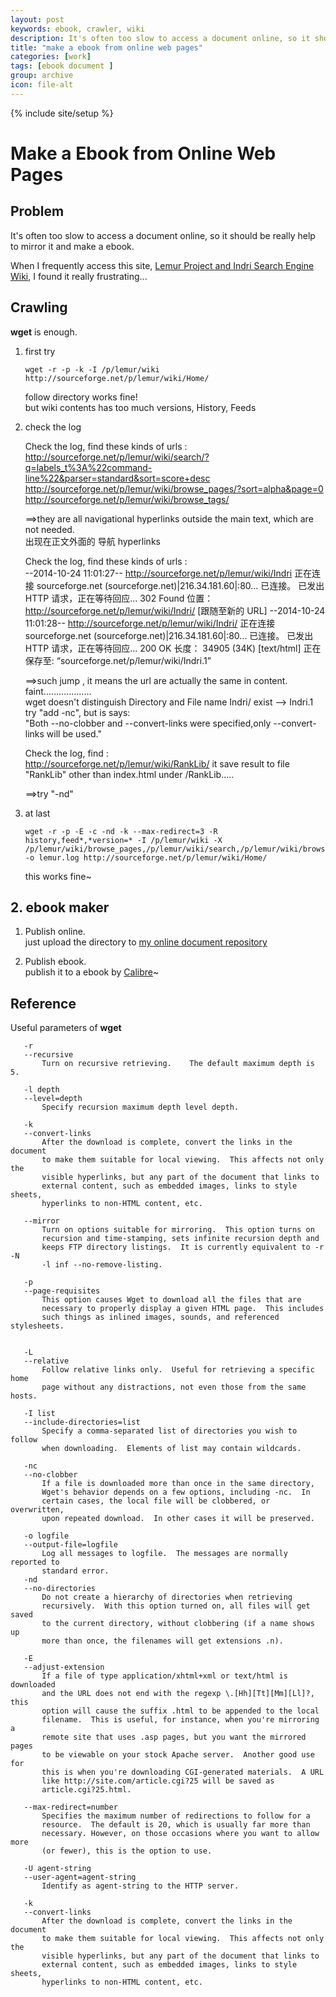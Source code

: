 ```yaml
---
layout: post
keywords: ebook, crawler, wiki
description: It's often too slow to access a document online, so it should be really help to mirror it and make a ebook.
title: "make a ebook from online web pages"
categories: [work]
tags: [ebook document ]
group: archive
icon: file-alt
---
```

{% include site/setup %}


Make a Ebook from Online Web Pages
==================================

## Problem
It's often too slow to access a document online, so it should be really help to mirror it and make a ebook.  

When I frequently access this site, [Lemur Project and Indri Search Engine Wiki](http://sourceforge.net/p/lemur/wiki/Home/), I found it really frustrating...

## Crawling
**wget** is enough.

1. first try  

    ```
    wget -r -p -k -I /p/lemur/wiki http://sourceforge.net/p/lemur/wiki/Home/
    ```
    follow directory works fine!  
    but wiki contents has too much versions, History, Feeds

2. check the log  

    Check the log, find these kinds of urls :  
    http://sourceforge.net/p/lemur/wiki/search/?q=labels_t%3A%22command-line%22&parser=standard&sort=score+desc  
    http://sourceforge.net/p/lemur/wiki/browse_pages/?sort=alpha&page=0  
    http://sourceforge.net/p/lemur/wiki/browse_tags/  

    ==>they are all navigational hyperlinks outside the main text, which are not needed.  
    出现在正文外面的 导航 hyperlinks

    Check the log, find these kinds of urls :  
    --2014-10-24 11:01:27--  http://sourceforge.net/p/lemur/wiki/Indri
    正在连接 sourceforge.net (sourceforge.net)|216.34.181.60|:80... 已连接。
    已发出 HTTP 请求，正在等待回应... 302 Found
    位置：http://sourceforge.net/p/lemur/wiki/Indri/ [跟随至新的 URL]
    --2014-10-24 11:01:28--  http://sourceforge.net/p/lemur/wiki/Indri/
    正在连接 sourceforge.net (sourceforge.net)|216.34.181.60|:80... 已连接。
    已发出 HTTP 请求，正在等待回应... 200 OK
    长度： 34905 (34K) [text/html]
    正在保存至: “sourceforge.net/p/lemur/wiki/Indri.1”

    ==>such jump , it means the url are actually the same in content. faint...................  
    wget doesn't distinguish Directory and File name  Indri/ exist --> Indri.1  
    try "add -nc", but is says:  
    "Both --no-clobber and --convert-links were specified,only --convert-links will be used."  

    Check the log, find :  
    http://sourceforge.net/p/lemur/wiki/RankLib/
    it save result to file "RankLib" other than index.html under /RankLib.....  

    ==>try "-nd"  

3. at last

    ``` 
    wget -r -p -E -c -nd -k --max-redirect=3 -R history,feed*,*version=* -I /p/lemur/wiki -X /p/lemur/wiki/browse_pages,/p/lemur/wiki/search,/p/lemur/wiki/browse_tags -o lemur.log http://sourceforge.net/p/lemur/wiki/Home/
    ```
    this works fine~

## 2. ebook maker
1. Publish online.  
just upload the directory to [my online document repository](http://net.pku.edu.cn/~pb/doc)

2. Publish ebook.  
publish it to a ebook by [Calibre](http://calibre-ebook.com)~


## Reference
Useful parameters of **wget**

       -r
       --recursive
           Turn on recursive retrieving.    The default maximum depth is 5.

       -l depth
       --level=depth
           Specify recursion maximum depth level depth.

       -k
       --convert-links
           After the download is complete, convert the links in the document
           to make them suitable for local viewing.  This affects not only the
           visible hyperlinks, but any part of the document that links to
           external content, such as embedded images, links to style sheets,
           hyperlinks to non-HTML content, etc.

       --mirror
           Turn on options suitable for mirroring.  This option turns on
           recursion and time-stamping, sets infinite recursion depth and
           keeps FTP directory listings.  It is currently equivalent to -r -N
           -l inf --no-remove-listing.

       -p
       --page-requisites
           This option causes Wget to download all the files that are
           necessary to properly display a given HTML page.  This includes
           such things as inlined images, sounds, and referenced stylesheets.


       -L
       --relative
           Follow relative links only.  Useful for retrieving a specific home
           page without any distractions, not even those from the same hosts.

       -I list
       --include-directories=list
           Specify a comma-separated list of directories you wish to follow
           when downloading.  Elements of list may contain wildcards.

       -nc
       --no-clobber
           If a file is downloaded more than once in the same directory,
           Wget's behavior depends on a few options, including -nc.  In
           certain cases, the local file will be clobbered, or overwritten,
           upon repeated download.  In other cases it will be preserved.

       -o logfile
       --output-file=logfile
           Log all messages to logfile.  The messages are normally reported to
           standard error.
       -nd
       --no-directories
           Do not create a hierarchy of directories when retrieving
           recursively.  With this option turned on, all files will get saved
           to the current directory, without clobbering (if a name shows up
           more than once, the filenames will get extensions .n).

       -E
       --adjust-extension
           If a file of type application/xhtml+xml or text/html is downloaded
           and the URL does not end with the regexp \.[Hh][Tt][Mm][Ll]?, this
           option will cause the suffix .html to be appended to the local
           filename.  This is useful, for instance, when you're mirroring a
           remote site that uses .asp pages, but you want the mirrored pages
           to be viewable on your stock Apache server.  Another good use for
           this is when you're downloading CGI-generated materials.  A URL
           like http://site.com/article.cgi?25 will be saved as
           article.cgi?25.html.

       --max-redirect=number
           Specifies the maximum number of redirections to follow for a
           resource.  The default is 20, which is usually far more than
           necessary. However, on those occasions where you want to allow more
           (or fewer), this is the option to use.

       -U agent-string
       --user-agent=agent-string
           Identify as agent-string to the HTTP server.

       -k
       --convert-links
           After the download is complete, convert the links in the document
           to make them suitable for local viewing.  This affects not only the
           visible hyperlinks, but any part of the document that links to
           external content, such as embedded images, links to style sheets,
           hyperlinks to non-HTML content, etc.

